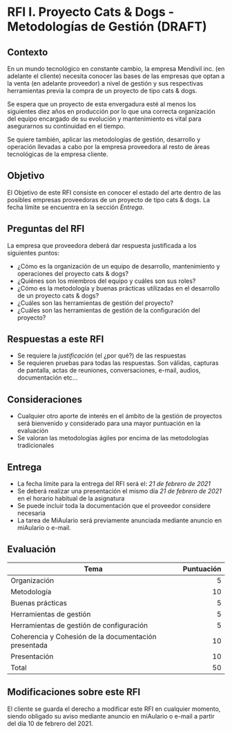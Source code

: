 # RFI I. Proyecto Cats & Dogs - Metodologías de Gestión (DRAFT)

## Contexto

En un mundo tecnológico en constante cambio, la empresa Mendivil inc. (en adelante el cliente) necesita conocer las bases de las empresas que optan a la venta (en adelante proveedor) a nivel de gestión y sus respectivas herramientas previa la compra de un proyecto de tipo cats & dogs.

Se espera que un proyecto de esta envergadura esté al menos los siguientes diez años en producción por lo que una correcta organización del equipo encargado de su evolución y mantenimiento es vital para asegurarnos su continuidad en el tiempo.

Se quiere también, aplicar las metodologías de gestión, desarrollo y operación llevadas a cabo por la empresa proveedora al resto de áreas tecnológicas de la empresa cliente.

## Objetivo

El Objetivo de este RFI consiste en conocer el estado del arte dentro de las posibles
empresas proveedoras de un proyecto de tipo cats & dogs. La fecha límite
se encuentra en la sección *Entrega*.

## Preguntas del RFI

La empresa que proveedora deberá dar respuesta justificada a los siguientes puntos:

* ¿Cómo es la organización de un equipo de desarrollo, mantenimiento y operaciones
del proyecto cats & dogs?
* ¿Quiénes son los miembros del equipo y cuáles son sus roles?
* ¿Cómo es la metodología y buenas prácticas utilizadas en el desarrollo de un
proyecto cats & dogs?
* ¿Cuáles son las herramientas de gestión del proyecto?
* ¿Cuáles son las herramientas de gestión de la configuración del proyecto?

## Respuestas a este RFI

* Se requiere la *justificación* (el ¿por qué?) de las respuestas
* Se requieren pruebas para todas las respuestas. Son válidas, capturas de pantalla, actas de reuniones, conversaciones, e-mail, audios, documentación etc...

## Consideraciones

* Cualquier otro aporte de interés en el ámbito de la gestión de proyectos
será bienvenido y considerado para una mayor puntuación en la evaluación
* Se valoran las metodologías ágiles por encima de las metodologías tradicionales

## Entrega

* La fecha límite para la entrega del RFI será el: *21 de febrero de 2021*
* Se deberá realizar una presentación el mismo día *21 de febrero de 2021* en el
horario habitual de la asignatura
* Se puede incluir toda la documentación que el proveedor considere necesaria
* La tarea de MiAulario será previamente anunciada mediante anuncio en miAulario o e-mail.

## Evaluación

| Tema                                         | Puntuación |
| -------------                                |       ---: |
| Organización                                         | 5  |
| Metodología                                          | 10 |
| Buenas prácticas                                     | 5  |
| Herramientas de gestión                              | 5  |
| Herramientas de gestión de configuración             | 5  |
| Coherencia y Cohesión de la documentación presentada | 10 |
| Presentación                                         | 10 |
| Total                                                | 50  |

## Modificaciones sobre este RFI

El cliente se guarda el derecho a modificar este RFI en cualquier momento, siendo obligado su aviso mediante anuncio en miAulario o e-mail a partir del día 10 de febrero del 2021.
